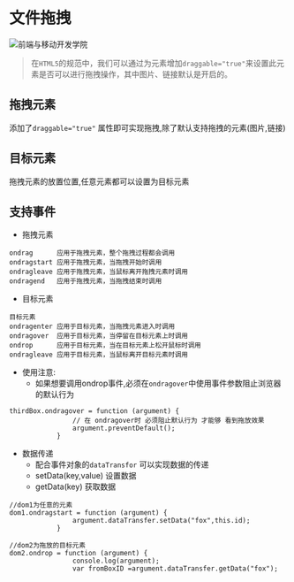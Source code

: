 # 文件拖拽




![前端与移动开发学院][1]
>在`HTML5`的规范中，我们可以通过为元素增加`draggable="true"`来设置此元素是否可以进行拖拽操作，其中图片、链接默认是开启的。

## 拖拽元素
    
添加了`draggable="true"` 属性即可实现拖拽,除了默认支持拖拽的元素(图片,链接)

## 目标元素
拖拽元素的放置位置,任意元素都可以设置为目标元素

## 支持事件
* 拖拽元素
    
```
ondrag 		应用于拖拽元素，整个拖拽过程都会调用
ondragstart	应用于拖拽元素，当拖拽开始时调用
ondragleave	应用于拖拽元素，当鼠标离开拖拽元素时调用
ondragend	应用于拖拽元素，当拖拽结束时调用
```

* 目标元素

```
目标元素
ondragenter	应用于目标元素，当拖拽元素进入时调用
ondragover	应用于目标元素，当停留在目标元素上时调用
ondrop		应用于目标元素，当在目标元素上松开鼠标时调用
ondragleave	应用于目标元素，当鼠标离开目标元素时调用
```

* 使用注意:
    * 如果想要调用ondrop事件,必须在`ondragover`中使用事件参数阻止浏览器的默认行为
    
```
thirdBox.ondragover = function (argument) {
				// 在 ondragover时 必须阻止默认行为 才能够 看到拖放效果
				argument.preventDefault();
			}
```

* 数据传递
    * 配合事件对象的`dataTransfor` 可以实现数据的传递
    * setData(key,value) 设置数据
    * getData(key) 获取数据
```
//dom1为任意的元素
dom1.ondragstart = function (argument) {
				argument.dataTransfer.setData("fox",this.id);
			}

//dom2为拖放的目标元素
dom2.ondrop = function (argument) {
				console.log(argument);
				var fromBoxID =argument.dataTransfer.getData("fox");
```
    
[1]: http://static.zybuluo.com/antumuFish/xfnngpb23mze67n7y3y9ir3l/desk.jpg






